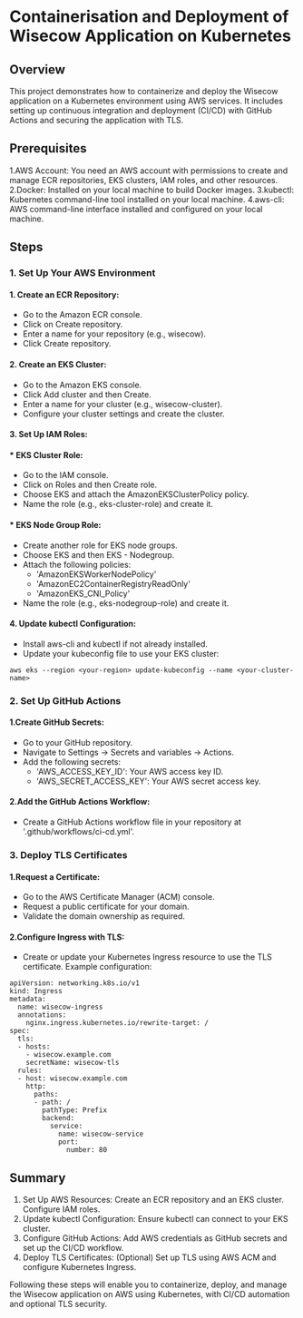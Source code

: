 # Containerisation and Deployment of Wisecow Application on Kubernetes

## Overview
This project demonstrates how to containerize and deploy the Wisecow application on a Kubernetes environment using AWS services. It includes setting up continuous integration and deployment (CI/CD) with GitHub Actions and securing the application with TLS.

## Prerequisites
1.AWS Account: You need an AWS account with permissions to create and manage ECR repositories, EKS clusters, IAM roles, and other resources.
2.Docker: Installed on your local machine to build Docker images.
3.kubectl: Kubernetes command-line tool installed on your local machine.
4.aws-cli: AWS command-line interface installed and configured on your local machine.

## Steps
### 1. Set Up Your AWS Environment

#### 1. Create an ECR Repository:

* Go to the Amazon ECR console.
* Click on Create repository.
* Enter a name for your repository (e.g., wisecow).
* Click Create repository.

#### 2. Create an EKS Cluster:

* Go to the Amazon EKS console.
* Click Add cluster and then Create.
* Enter a name for your cluster (e.g., wisecow-cluster).
* Configure your cluster settings and create the cluster.

#### 3. Set Up IAM Roles:

#### * EKS Cluster Role:
* Go to the IAM console.
* Click on Roles and then Create role.
* Choose EKS and attach the AmazonEKSClusterPolicy policy.
* Name the role (e.g., eks-cluster-role) and create it.
  
#### * EKS Node Group Role:
* Create another role for EKS node groups.
* Choose EKS and then EKS - Nodegroup.
* Attach the following policies:
  * 'AmazonEKSWorkerNodePolicy'
  * 'AmazonEC2ContainerRegistryReadOnly'
  * 'AmazonEKS_CNI_Policy'
* Name the role (e.g., eks-nodegroup-role) and create it.

#### 4. Update kubectl Configuration:

* Install aws-cli and kubectl if not already installed.
* Update your kubeconfig file to use your EKS cluster:

```
aws eks --region <your-region> update-kubeconfig --name <your-cluster-name>
```


### 2. Set Up GitHub Actions

#### 1.Create GitHub Secrets:

* Go to your GitHub repository.
* Navigate to Settings -> Secrets and variables -> Actions.
* Add the following secrets:
  * 'AWS_ACCESS_KEY_ID': Your AWS access key ID.
  * 'AWS_SECRET_ACCESS_KEY': Your AWS secret access key.


#### 2.Add the GitHub Actions Workflow:

* Create a GitHub Actions workflow file in your repository at '.github/workflows/ci-cd.yml'.

### 3. Deploy TLS Certificates

#### 1.Request a Certificate:

* Go to the AWS Certificate Manager (ACM) console.
* Request a public certificate for your domain.
* Validate the domain ownership as required.

#### 2.Configure Ingress with TLS:

* Create or update your Kubernetes Ingress resource to use the TLS certificate. Example configuration:

```
apiVersion: networking.k8s.io/v1
kind: Ingress
metadata:
  name: wisecow-ingress
  annotations:
    nginx.ingress.kubernetes.io/rewrite-target: /
spec:
  tls:
  - hosts:
    - wisecow.example.com
    secretName: wisecow-tls
  rules:
  - host: wisecow.example.com
    http:
      paths:
      - path: /
        pathType: Prefix
        backend:
          service:
            name: wisecow-service
            port:
              number: 80
```

## Summary
1. Set Up AWS Resources: Create an ECR repository and an EKS cluster. Configure IAM roles.
2. Update kubectl Configuration: Ensure kubectl can connect to your EKS cluster.
3. Configure GitHub Actions: Add AWS credentials as GitHub secrets and set up the CI/CD workflow.
4. Deploy TLS Certificates: (Optional) Set up TLS using AWS ACM and configure Kubernetes Ingress.

Following these steps will enable you to containerize, deploy, and manage the Wisecow application on AWS using Kubernetes, with CI/CD automation and optional TLS security.




